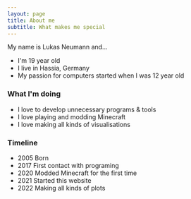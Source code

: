 ```yaml
---
layout: page
title: About me
subtitle: What makes me special 
---
```


My name is Lukas Neumann and...

- I'm 19 year old
- I live in Hassia, Germany
- My passion for computers started when I was 12 year old

### What I'm doing

- I love to develop unnecessary programs & tools
- I love playing and modding Minecraft
- I love making all kinds of visualisations

### Timeline

 - 2005 Born
 - 2017 First contact with programing
 - 2020 Modded Minecraft for the first time
 - 2021 Started this website
 - 2022 Making all kinds of plots
